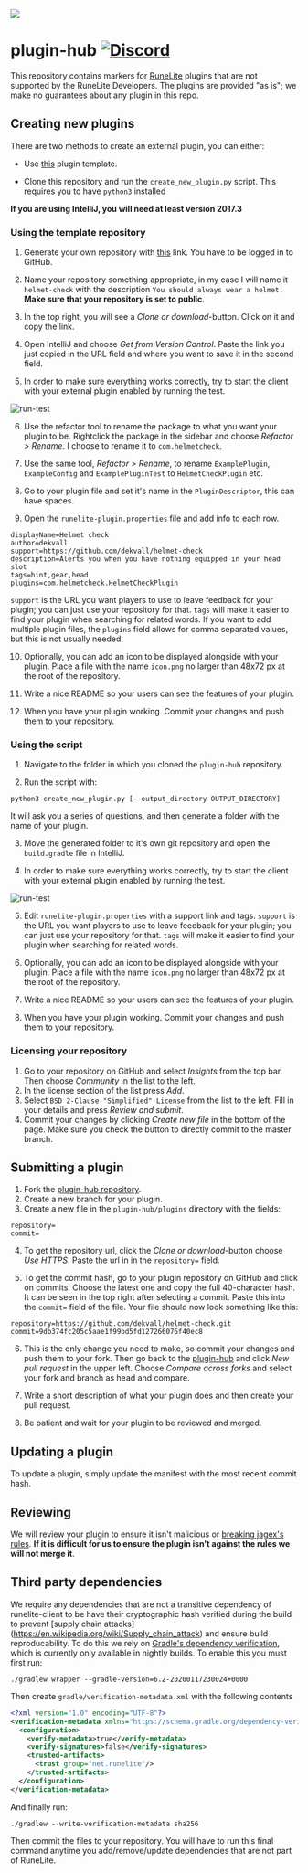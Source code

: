 ![](https://runelite.net/img/logo.png)
# plugin-hub [![Discord](https://img.shields.io/discord/301497432909414422.svg)](https://discord.gg/mePCs8U)

This repository contains markers for [RuneLite](https://github.com/runelite/runelite)
plugins that are not supported by the RuneLite Developers. The plugins are
provided "as is"; we make no guarantees about any plugin in this repo.


## Creating new plugins
There are two methods to create an external plugin, you can either:

 - Use [this](https://github.com/runelite/example-plugin/) plugin template.

 - Clone this repository and run the `create_new_plugin.py` script. This requires you to have `python3` installed

**If you are using IntelliJ, you will need at least version 2017.3**

### Using the template repository
 1. Generate your own repository with [this](https://github.com/runelite/example-plugin/generate) link. You have to be logged in to GitHub.
 
 2. Name your repository something appropriate, in my case I will name it `helmet-check` with the description `You should always wear a helmet.` **Make sure that your repository is set to public**.

 3. In the top right, you will see a *Clone or download*-button. Click on it and copy the link.

 4. Open IntelliJ and choose *Get from Version Control*. Paste the link you just copied in the URL field and where you want to save it in the second field.

 5. In order to make sure everything works correctly, try to start the client with your external plugin enabled by running the test.

 ![run-test](https://i.imgur.com/tKSQH5e.png)

 6. Use the refactor tool to rename the package to what you want your plugin to be. Rightclick the package in the sidebar and choose *Refactor > Rename*. I choose to rename it to `com.helmetcheck`.

 7. Use the same tool, *Refactor > Rename*, to rename `ExamplePlugin`, `ExampleConfig` and `ExamplePluginTest` to `HelmetCheckPlugin` etc.
 
 8. Go to your plugin file and set it's name in the `PluginDescriptor`, this can have spaces.

 9. Open the `runelite-plugin.properties` file and add info to each row. 
 ```
 displayName=Helmet check
 author=dekvall
 support=https://github.com/dekvall/helmet-check
 description=Alerts you when you have nothing equipped in your head slot
 tags=hint,gear,head
 plugins=com.helmetcheck.HelmetCheckPlugin
 ```
 `support` is the URL you want players to use to leave feedback for your plugin; you can just use your repository for that. `tags` will make it easier to find your plugin when searching for related words. If you want to add multiple plugin files, the `plugins` field allows for comma separated values, but this is not usually needed.

 10. Optionally, you can add an icon to be displayed alongside with your plugin. Place a file with the name `icon.png` no larger than 48x72 px at the root of the repository.

 11. Write a nice README so your users can see the features of your plugin.

 12. When you have your plugin working. Commit your changes and push them to your repository. 


### Using the script
 1. Navigate to the folder in which you cloned the `plugin-hub` repository.

 2. Run the script with:
 ```
 python3 create_new_plugin.py [--output_directory OUTPUT_DIRECTORY]
 ```
 It will ask you a series of questions, and then generate a folder with the name of your plugin.

 3. Move the generated folder to it's own git repository and open the `build.gradle` file in IntelliJ.

 4. In order to make sure everything works correctly, try to start the client with your external plugin enabled by running the test.

 ![run-test](https://i.imgur.com/tKSQH5e.png)

 5. Edit `runelite-plugin.properties` with a support link and tags. `support` is the URL you want players to use to leave feedback for your plugin; you can just use your repository for that. `tags` will make it easier to find your plugin when searching for related words.

 6. Optionally, you can add an icon to be displayed alongside with your plugin. Place a file with the name `icon.png` no larger than 48x72 px at the root of the repository.

 7. Write a nice README so your users can see the features of your plugin.

 8. When you have your plugin working. Commit your changes and push them to your repository.

### Licensing your repository
 1. Go to your repository on GitHub and select *Insights* from the top bar. Then choose *Community* in the list to the left.
 2. In the license section of the list press *Add*.
 3. Select `BSD 2-Clause "Simplified" License` from the list to the left. Fill in your details and press *Review and submit*.
 4. Commit your changes by clicking *Create new file* in the bottom of the page. Make sure you check the button to directly commit to the master branch.

## Submitting a plugin
 1. Fork the [plugin-hub repository](https://github.com/runelite/plugin-hub).
 2. Create a new branch for your plugin. 
 3. Create a new file in the `plugin-hub/plugins` directory with the fields:
 ```
repository=
commit=
 ```
 4. To get the repository url, click the *Clone or download*-button choose *Use HTTPS*. Paste the url in in the `repository=` field.

 5. To get the commit hash, go to your plugin repository on GitHub and click on commits. Choose the latest one and copy the full 40-character hash. It can be seen in the top right after selecting a commit. Paste this into the `commit=` field of the file. 
 Your file should now look something like this:
 ```
repository=https://github.com/dekvall/helmet-check.git
commit=9db374fc205c5aae1f99bd5fd127266076f40ec8
 ```
 6. This is the only change you need to make, so commit your changes and push them to your fork. Then go back to the [plugin-hub](https://github.com/runelite/plugin-hub) and click *New pull request* in the upper left. Choose *Compare across forks* and select your fork and branch as head and compare.

 7. Write a short description of what your plugin does and then create your pull request.

 8. Be patient and wait for your plugin to be reviewed and merged.

## Updating a plugin
To update a plugin, simply update the manifest with the most recent commit hash. 

## Reviewing
We will review your plugin to ensure it isn't malicious or [breaking
jagex's rules](https://secure.runescape.com/m=news/another-message-about-unofficial-clients?oldschool=1).
__If it is difficult for us to ensure the plugin isn't against the rules we
will not merge it__. 

## Third party dependencies
We require any dependencies that are not a transitive dependency of runelite-client to
be have their cryptographic hash verified during the build to prevent [supply chain attacks]
(https://en.wikipedia.org/wiki/Supply_chain_attack) and ensure build reproducability.
To do this we rely on [Gradle's dependency verification](https://docs.gradle.org/nightly/userguide/dependency_verification.html),
which is currently only available in nightly builds. To enable this you must first run:
```
./gradlew wrapper --gradle-version=6.2-20200117230024+0000
```

Then create `gradle/verification-metadata.xml` with the following contents

```xml
<?xml version="1.0" encoding="UTF-8"?>
<verification-metadata xmlns="https://schema.gradle.org/dependency-verification" xmlns:xsi="http://www.w3.org/2001/XMLSchema-instance" xsi:schemaLocation="https://schema.gradle.org/dependency-verification https://schema.gradle.org/dependency-verification/dependency-verification-1.0.xsd">
  <configuration>
    <verify-metadata>true</verify-metadata>
    <verify-signatures>false</verify-signatures>
    <trusted-artifacts>
      <trust group="net.runelite"/>
    </trusted-artifacts>
  </configuration>
</verification-metadata>
```

And finally run: 
```
./gradlew --write-verification-metadata sha256
```
Then commit the files to your repository. You will have to run this final command anytime you
add/remove/update dependencies that are not part of RuneLite.